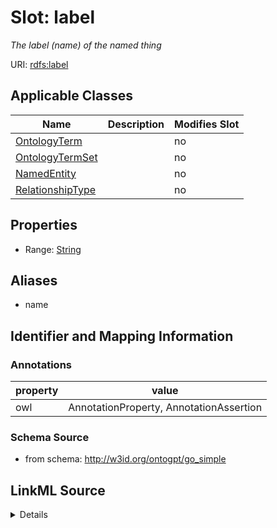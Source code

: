 

# Slot: label


_The label (name) of the named thing_



URI: [rdfs:label](http://www.w3.org/2000/01/rdf-schema#label)



<!-- no inheritance hierarchy -->





## Applicable Classes

| Name | Description | Modifies Slot |
| --- | --- | --- |
| [OntologyTerm](OntologyTerm.md) |  |  no  |
| [OntologyTermSet](OntologyTermSet.md) |  |  no  |
| [NamedEntity](NamedEntity.md) |  |  no  |
| [RelationshipType](RelationshipType.md) |  |  no  |







## Properties

* Range: [String](String.md)



## Aliases


* name



## Identifier and Mapping Information





### Annotations

| property | value |
| --- | --- |
| owl | AnnotationProperty, AnnotationAssertion |



### Schema Source


* from schema: http://w3id.org/ontogpt/go_simple




## LinkML Source

<details>
```yaml
name: label
annotations:
  owl:
    tag: owl
    value: AnnotationProperty, AnnotationAssertion
description: The label (name) of the named thing
from_schema: http://w3id.org/ontogpt/go_simple
aliases:
- name
rank: 1000
slot_uri: rdfs:label
alias: label
owner: NamedEntity
domain_of:
- NamedEntity
range: string

```
</details>